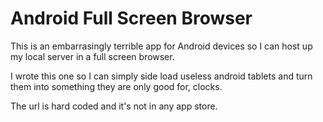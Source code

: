 # Android Full Screen Browser

This is an embarrasingly terrible app for Android devices so I can host up my local server in a full screen browser.

I wrote this one so I can simply side load useless android tablets and turn them into something they are only good for, clocks.

The url is hard coded and it's not in any app store.

